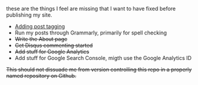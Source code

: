 these are the things I feel are missing that I want to have fixed before publishing my site.
- [Adding post tagging](https://www.jasonemiller.org/2020/12/23/tagging-posts-in-jekyll-minima.html)
- Run my posts through Grammarly, primarily for spell checking
- ~~Write the About page~~
- ~~Get Disqus commenting started~~
- ~~Add stuff for Google Analytics~~
- Add stuff for Google Search Console, migth use the Google Analytics ID

~~This should not dissuade me from version controlling this repo in a properly named repository on Github.~~
